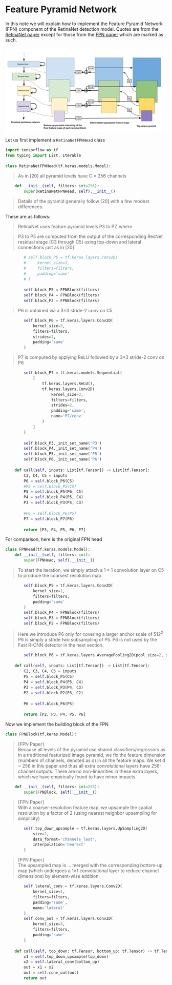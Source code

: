 <script type="text/x-mathjax-config;executed=true">
        MathJax.Hub.Config({
          jax: ["input/TeX", "output/HTML-CSS"],
          tex2jax: {
            inlineMath: [ ['$', '$'], ["\\(", "\\)"] ],
            displayMath: [ ['$$', '$$'], ["\\[", "\\]"] ],
            processEscapes: true,
            skipTags: ['script', 'noscript', 'style', 'textarea', 'pre', 'code']
          }
          //,
          //displayAlign: "left",
          //displayIndent: "2em"
        });
</script>
<script src="./PIRL_files/MathJax.js" id=""></script>

# Feature Pyramid Network
In this note we will explain how to implement the Feature Pyramid Network (FPN) component of the RetinaNet detection model. Quotes are from the [RetinaNet paper](https://arxiv.org/abs/1708.02002) except for those from the [FPN paper](https://arxiv.org/abs/1612.03144) which are marked as such.

![Feature Pyramid Network showing top-down and bottom-up pyramids](FPN.svg)

Let us first implement a `RetinaNetFPNHead` class



```python
import tensorflow as tf
from typing import List, Iterable

class RetinaNetFPNHead(tf.keras.models.Model):
```


> As in [20] all pyramid levels have C = 256 channels


```python
    def __init__(self, filters: int=256):
        super(RetinaNetFPNHead, self).__init__()
```


> Details of the pyramid generally follow [20] with a few modest differences.


These are as follows:


> RetinaNet uses feature pyramid levels P3 to P7, where





> P3 to P5 are computed from the output of the corresponding ResNet residual stage (C3 through C5) using top-down and lateral connections just as in [20]


```python
        # self.block_P5 = tf.keras.layers.Conv2D(
        #     kernel_size=1,
        #     filters=filters,
        #     padding='same'
        # )

        self.block_P5 = FPNBlock(filters)
        self.block_P4 = FPNBlock(filters)
        self.block_P3 = FPNBlock(filters)

```


> P6 is obtained via a 3×3 stride-2 conv on C5


```python
        self.block_P6 = tf.keras.layers.Conv2D(
            kernel_size=3,
            filters=filters,
            strides=2,
            padding='same'
        )

```


> P7 is computed by applying ReLU followed by a 3×3 stride-2 conv on P6


```python
        self.block_P7 = tf.keras.models.Sequential(
            [
                tf.keras.layers.ReLU(),
                tf.keras.layers.Conv2D(
                    kernel_size=3,
                    filters=filters,
                    strides=2,
                    padding='same',
                    name='P7/conv'
                )
            ]
        )

        self.block_P3._init_set_name('P3')
        self.block_P4._init_set_name('P4')
        self.block_P5._init_set_name('P5')
        self.block_P6._init_set_name('P6')

    def call(self, inputs: List[tf.Tensor]) -> List[tf.Tensor]:
        C3, C4, C5 = inputs
        P6 = self.block_P6(C5)
        #P5 = self.block_P5(C5)
        P5 = self.block_P5(P6, C5)
        P4 = self.block_P4(P5, C4)
        P3 = self.block_P3(P4, C3)

        #P6 = self.block_P6(P5)
        P7 = self.block_P7(P6)

        return [P3, P4, P5, P6, P7]


```


For comparison, here is the original FPN head



```python
class FPNHead(tf.keras.models.Model):
    def __init__(self, filters: int):
        super(FPNHead, self).__init__()
```


> To start the iteration, we simply attach a $1 \times 1$ convolution layer on C5 to produce the coarsest resolution map


```python
        self.block_P5 = tf.keras.layers.Conv2D(
            kernel_size=1,
            filters=filters,
            padding='same'
        )
        self.block_P4 = FPNBlock(filters)
        self.block_P3 = FPNBlock(filters)
        self.block_P2 = FPNBlock(filters)

```


> Here we introduce P6 only for covering a larger anchor scale of $512^2$ P6 is simply a stride two subsampling of P5. P6 is not used by the Fast R-CNN detector in the next section.


```python
        self.block_P6 = tf.keras.layers.AveragePooling2D(pool_size=2, strides=2)

    def call(self, inputs: List[tf.Tensor]) -> List[tf.Tensor]:
        C2, C3, C4, C5 = inputs
        P5 = self.block_P5(C5)
        P4 = self.block_P4(P5, C4)
        P3 = self.block_P3(P4, C3)
        P2 = self.block_P2(P3, C2)

        P6 = self.block_P6(P5)

        return [P2, P3, P4, P5, P6]


```


Now we implement the building block of the FPN




```python
class FPNBlock(tf.keras.Model):
```


> [FPN Paper]<br>
> Because all levels of the pyramid use shared classifiers/regressors as in a traditional featurized image pyramid, we fix the feature dimension (numbers of channels, denoted as d) in all the feature maps. We set d = 256 in this paper and thus all extra convolutional layers have 256-channel outputs. There are no non-linearities in these extra layers, which we have empirically found to have minor impacts.





```python
    def __init__(self, filters: int=256):
        super(FPNBlock, self).__init__()
```


> [FPN Paper]<br>
> With a coarser-resolution feature map, we upsample the spatial resolution by a factor of 2 (using nearest neighbor upsampling for simplicity)


```python
        self.top_down_upsample = tf.keras.layers.UpSampling2D(
            size=2,
            data_format='channels_last',
            interpolation='nearest'
        )
```


> [FPN Paper]<br>
> The upsampled map is ... merged with the corresponding bottom-up map (which undergoes a 1×1 convolutional layer to reduce channel dimensions) by element-wise addition.


```python
        self.lateral_conv = tf.keras.layers.Conv2D(
            kernel_size=1,
            filters=filters,
            padding='same',
            name='lateral'
        )
        self.conv_out = tf.keras.layers.Conv2D(
            kernel_size=3,
            filters=filters,
            padding='same'
        )

    def call(self, top_down: tf.Tensor, bottom_up: tf.Tensor) -> tf.Tensor:
        x1 = self.top_down_upsample(top_down)
        x2 = self.lateral_conv(bottom_up)
        out = x1 + x2
        out = self.conv_out(out)
        return out
```
